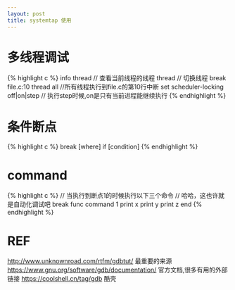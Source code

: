 ```yaml
---
layout: post
title: systemtap 使用
---
```


# 多线程调试

{% highlight c %}
info thread // 查看当前线程的线程
thread <ID> // 切换线程
break file.c:10 thread all //所有线程执行到file.c的第10行中断
set scheduler-locking off|on|step // 执行step时候,on是只有当前进程能继续执行
{% endhighlight %}

# 条件断点

{% highlight c %}
break [where] if [condition]
{% endhighlight %}

# command

{% highlight c %}
// 当执行到断点1的时候执行以下三个命令
// 哈哈，这也许就是自动化调试吧
break func
command 1
print x
print y
print z
end
{% endhighlight %}



# REF

<http://www.unknownroad.com/rtfm/gdbtut/> 最重要的来源
<https://www.gnu.org/software/gdb/documentation/> 官方文档,很多有用的外部链接
<https://coolshell.cn/tag/gdb> 酷壳
